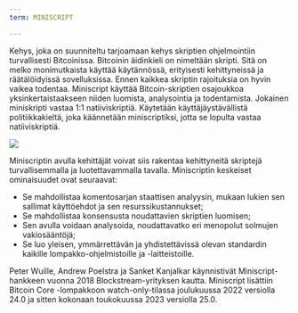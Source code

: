```yaml
---
term: MINISCRIPT

---
```

Kehys, joka on suunniteltu tarjoamaan kehys skriptien ohjelmointiin turvallisesti Bitcoinissa. Bitcoinin äidinkieli on nimeltään skripti. Sitä on melko monimutkaista käyttää käytännössä, erityisesti kehittyneissä ja räätälöidyissä sovelluksissa. Ennen kaikkea skriptin rajoituksia on hyvin vaikea todentaa. Miniscript käyttää Bitcoin-skriptien osajoukkoa yksinkertaistaakseen niiden luomista, analysointia ja todentamista. Jokainen miniskripti vastaa 1:1 natiiviskriptiä. Käytetään käyttäjäystävällistä politiikkakieltä, joka käännetään miniscriptiksi, jotta se lopulta vastaa natiiviskriptiä.

![](../../dictionnaire/assets/30.webp)

Miniscriptin avulla kehittäjät voivat siis rakentaa kehittyneitä skriptejä turvallisemmalla ja luotettavammalla tavalla. Miniscriptin keskeiset ominaisuudet ovat seuraavat:


- Se mahdollistaa komentosarjan staattisen analyysin, mukaan lukien sen sallimat käyttöehdot ja sen resurssikustannukset;
- Se mahdollistaa konsensusta noudattavien skriptien luomisen;
- Sen avulla voidaan analysoida, noudattavatko eri menopolut solmujen vakiosääntöjä;
- Se luo yleisen, ymmärrettävän ja yhdistettävissä olevan standardin kaikille lompakko-ohjelmistoille ja -laitteistoille.

Peter Wuille, Andrew Poelstra ja Sanket Kanjalkar käynnistivät Miniscript-hankkeen vuonna 2018 Blockstream-yrityksen kautta. Miniscript lisättiin Bitcoin Core -lompakkoon watch-only-tilassa joulukuussa 2022 versiolla 24.0 ja sitten kokonaan toukokuussa 2023 versiolla 25.0.